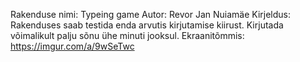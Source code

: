 Rakenduse nimi: Typeing game
Autor: Revor Jan Nuiamäe
Kirjeldus: Rakenduses saab testida enda arvutis kirjutamise kiirust. Kirjutada võimalikult palju sõnu ühe minuti jooksul.
Ekraanitõmmis: https://imgur.com/a/9wSeTwc
